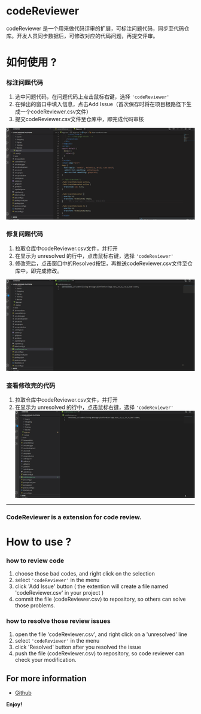 
# codeReviewer
codeReviewer 是一个用来做代码评审的扩展，可标注问题代码，同步至代码仓库。开发人员同步数据后，可修改对应的代码问题，再提交评审。
# 如何使用 ?
### 标注问题代码
1. 选中问题代码，在问题代码上点击鼠标右键，选择 `'codeReviewer'`
2. 在弹出的窗口中填入信息，点击Add Issue（首次保存时将在项目根路径下生成一个codeReviewer.csv文件）
3. 提交codeReviewer.csv文件至仓库中，即完成代码审核

![](https://raw.githubusercontent.com/xuebinWu/codeReviewer/master/static/step1.gif)

### 修复问题代码
1. 拉取仓库中codeReviewer.csv文件，并打开
2. 在显示为 unresolved 的行中，点击鼠标右键，选择 `'codeReviewer'`
3. 修改完后，点击窗口中的Resolved按钮，再推送codeReviewer.csv文件至仓库中，即完成修改。

![](https://raw.githubusercontent.com/xuebinWu/codeReviewer/master/static/step2.gif)

### 查看修改完的代码
1. 拉取仓库中codeReviewer.csv文件，并打开
2. 在显示为 unresolved 的行中，点击鼠标右键，选择 `'codeReviewer'`
![](https://raw.githubusercontent.com/xuebinWu/codeReviewer/master/static/step3.gif)
--------
### CodeReviewer is a extension for code review.

# How to use ?
### how to review code
1. choose those bad codes, and right click on the selection
2. select `'codeReviewer'` in the menu
3. click 'Add Issue' button ( the extention will create a file named 'codeReviewer.csv' in your project )
4. commit the file (codeReviewer.csv) to repository, so others can solve those problems.
### how to resolve those review issues
1. open the file 'codeReviewer.csv', and right click on a 'unresolved' line
2. select `'codeReviewer'` in the menu
3. click 'Resolved' button after you resolved the issue
4. push the file (codeReviewer.csv) to repository, so code reviewer can check your modification.

## For more information

* [Github](https://github.com/xuebinWu/codeReviewer.git)

**Enjoy!**
